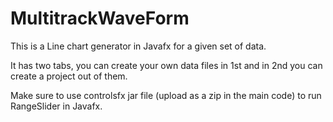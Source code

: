 # MultitrackWaveForm
This is a Line chart generator in Javafx for a given set of data.

It has two tabs, you can create your own data files in 1st and in 2nd you can create a project out of them.

Make sure to use controlsfx jar file (upload as a zip in the main code) to run RangeSlider  in Javafx.

